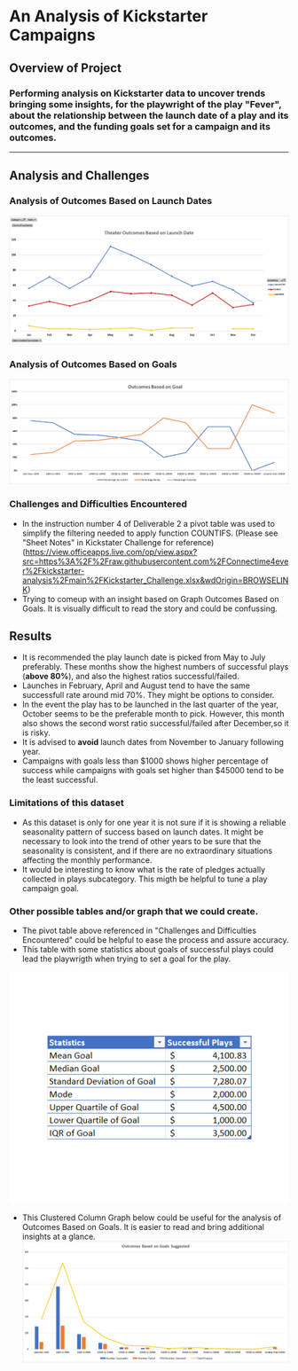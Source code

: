 # An Analysis of Kickstarter Campaigns
## Overview of Project
### Performing analysis on Kickstarter data to uncover trends bringing some insights, for the playwright of the play "Fever", about the relationship between the launch date of a play and its outcomes, and the funding goals set for a campaign and its outcomes. 
---
## Analysis and Challenges
### Analysis of Outcomes Based on Launch Dates

![Outcomes_Based_on_Launch_Date](https://github.com/Connectime4ever/kickstarter-analysis/blob/main/resources/Theater%20Outcomes%20Based%20on%20Launch%20Date.png)

### Analysis of Outcomes Based on Goals

![Outcomes_ Based_ on_ Goals](https://github.com/Connectime4ever/kickstarter-analysis/blob/main/resources/Outcomes%20Based%20on%20Goal.png)

### Challenges and Difficulties Encountered
- In the instruction number 4 of Deliverable 2 a pivot table was used to simplify the filtering needed to apply function COUNTIFS.  (Please see "Sheet Notes" in Kickstater Challenge for reference) (https://view.officeapps.live.com/op/view.aspx?src=https%3A%2F%2Fraw.githubusercontent.com%2FConnectime4ever%2Fkickstarter-analysis%2Fmain%2FKickstarter_Challenge.xlsx&wdOrigin=BROWSELINK)
- Trying to comeup with an insight based on Graph Outcomes Based on Goals. It is visually difficult to read the story and could be confussing.

## Results
- It is recommended the play launch date is picked from May to July preferably. These months show the highest numbers of successful plays  (**above 80%**), and also the highest ratios successful/failed.
- Launches in February, April and August tend to have the same successfull rate around mid 70%. They might be options to consider.
- In the event the play has to be launched in the last quarter of the year, October seems to be the preferable month to pick. However, this month also shows the second worst ratio successful/failed after December,so it is risky.
- It is advised to **avoid** launch dates from November to January following year. 
- Campaigns with goals less than $1000 shows higher percentage of success while campaigns with goals set higher than $45000 tend to be the least successful.               
### Limitations of this dataset
- As this dataset is only for one year it is not sure if it is showing a reliable seasonality pattern of success based on launch dates. It might be necessary to look into the trend of other years to be sure that the seasonality is consistent, and if there are no extraordinary situations affecting the monthly performance. 
- It would be interesting to know what is the rate of pledges actually collected in plays subcategory. This migth be helpful to tune a play campaign goal.
### Other possible tables and/or graph that we could create. 
- The pivot table above referenced in "Challenges and Difficulties Encountered" could be helpful to ease the process and assure accuracy.
- This table with some statistics about goals of successful plays could lead the playwrigth when trying to set a goal for the play.

![Statistics_of_ Successful_Plays_Goals](https://github.com/Connectime4ever/kickstarter-analysis/blob/main/resources/Statistics%20of%20Successful%20Plays.png)
- This Clustered Column Graph below could be useful for the analysis of Outcomes Based on Goals. It is easier to read and bring additional insights at a glance.
![Outcomes_Based_on_Goals_Suggested](https://github.com/Connectime4ever/kickstarter-analysis/blob/main/resources/Outcomes%20Based%20on%20Goals%20Suggested.png)
